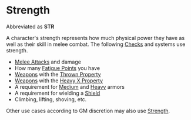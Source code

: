 # Strength

Abbreviated as **STR**

A character's strength represents how much physical power they have as well as their skill in melee combat. The following [Checks](../../Game%20Procedures/Core%20Procedures/Check.md) and systems use strength.

- [Melee Attacks](../../Game%20Procedures/Combat/Melee%20Attack.md) and damage
- How many [Fatigue Points](../Derived%20Statistics/Fatigue%20Points.md) you have
- [Weapons](../../Items%20and%20Gear/Weapons/Weapons.md) with the [Thrown Property](../../Items%20and%20Gear/Weapon%20Properties/Thrown%20Property.md)
- [Weapons](../../Items%20and%20Gear/Weapons/Weapons.md) with the [Heavy X Property](../../Items%20and%20Gear/Weapon%20Properties/Heavy%20X%20Property.md)
- A requirement for [Medium](../../Items%20and%20Gear/Armor%20Properties/Medium%20Armor%20Property.md) and [Heavy](../../Items%20and%20Gear/Armor%20Properties/Heavy%20Armor%20Property.md) armors
- A requirement for wielding a [Shield](../../Items%20and%20Gear/Armor%20Properties/Shield%20X%20Property.md)
- Climbing, lifting, shoving, etc.

Other use cases according to GM discretion may also use [Strength]().
